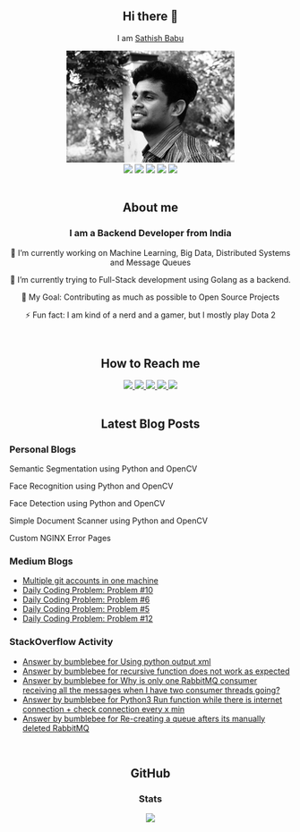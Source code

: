<div align="center">
    <h2>Hi there 👋 </h2>
    <p>I am <a href="https://sathishbabu.co.in">Sathish Babu</a></p>
</div>

<div align="center">
    <img src="assets/img/profile.jpg" width="300px" height="200px">
</div>

<div align="center">
    <img src="https://img.shields.io/twitter/follow/bumblebee2196?label=Follow">
    <img src="https://img.shields.io/github/stars/bumblebee211196?style=social">
    <img src="https://visitor-badge.glitch.me/badge?page_id=bumblebee211196.bumblebee211196">
    <img src="https://github.com/anmol098/anmol098/workflows/Waka%20Readme/badge.svg">
    <img src="https://img.shields.io/stackexchange/stackoverflow/r/6506040">
</div>

<br />

<div align="center">
    <h2>About me</h2>
    <h3>I am a Backend Developer from India</h3>
    <p>🔭 I’m currently working on Machine Learning, Big Data, Distributed Systems and Message Queues</p>
    <p>🌱 I’m currently trying to Full-Stack development using Golang as a backend.</p>
    <p>🥅 My Goal: Contributing as much as possible to Open Source Projects</p>
    <p>⚡ Fun fact: I am kind of a nerd and a gamer, but I mostly play Dota 2</p>
</div>

<br />

<div align="center">
    <h2>How to Reach me</h2>
    <a href="https://stackoverflow.com/users/6506040/bumblebee?tab=profile">
        <img src="https://img.shields.io/badge/Stack_Overflow-FE7A16?style=for-the-badge&logo=stack-overflow&logoColor=white">
    </a>
    <a href="https://www.reddit.com/user/bumblebee2196">
        <img src="https://img.shields.io/badge/Reddit-FF4500?style=for-the-badge&logo=reddit&logoColor=white">
    </a>
    <a href="https://www.linkedin.com/in/sathish-babu-subramaniam-815909120/">
        <img src="https://img.shields.io/badge/LinkedIn-0077B5?style=for-the-badge&logo=linkedin&logoColor=white">
    </a>
    <a href="https://medium.com/@sathishbabu96n">
        <img src="https://img.shields.io/badge/Medium-12100E?style=for-the-badge&logo=medium&logoColor=white">
    </a>
    <a href="https://twitter.com/bumblebee2196">
        <img src="https://img.shields.io/badge/Twitter-1DA1F2?style=for-the-badge&logo=twitter&logoColor=white">
    </a>
</div>

<br />

<div align="center">
    <h2>Latest Blog Posts</h2>
</div>

<div>
    <h3>Personal Blogs</h3>
    
<!-- BLOG:START --><p>Semantic Segmentation using Python and OpenCV<a href="https://www.sathishbabu.co.in/semantic-segmentation/"></a></p>
<p>Face Recognition using Python and OpenCV<a href="https://www.sathishbabu.co.in/face-recognition-using-python-and-opencv/"></a></p>
<p>Face Detection using Python and OpenCV<a href="https://www.sathishbabu.co.in/face-detection-using-python-and-opencv/"></a></p>
<p>Simple Document Scanner using Python and OpenCV<a href="https://www.sathishbabu.co.in/simple-document-scanner/"></a></p>
<p>Custom NGINX Error Pages<a href="https://www.sathishbabu.co.in/custom-nginx-error-pages/"></a></p>
<!-- BLOG:END -->

</div>

<div>
    <h3>Medium Blogs</h3>

<!-- MEDIUM:START -->
- [Multiple git accounts in one machine](https://sathishbabu96n.medium.com/multiple-git-accounts-in-one-machine-7ec4fd40638f?source=rss-1aaaf8ec0f1d------2)
- [Daily Coding Problem: Problem #10](https://sathishbabu96n.medium.com/daily-coding-problem-problem-10-da50b93bfc67?source=rss-1aaaf8ec0f1d------2)
- [Daily Coding Problem: Problem #6](https://sathishbabu96n.medium.com/daily-coding-problem-problem-6-81d311bf239f?source=rss-1aaaf8ec0f1d------2)
- [Daily Coding Problem: Problem #5](https://sathishbabu96n.medium.com/daily-coding-problem-problem-5-254a2027063a?source=rss-1aaaf8ec0f1d------2)
- [Daily Coding Problem: Problem #12](https://blog.devgenius.io/daily-coding-problem-problem-12-8056960a3b61?source=rss-1aaaf8ec0f1d------2)
<!-- MEDIUM:END -->

</div>

<div>
    <h3>StackOverflow Activity</h3>

<!-- STACKOVERFLOW:START -->
- [Answer by bumblebee for Using python output xml](https://stackoverflow.com/questions/67832669/using-python-output-xml/67832777#67832777)
- [Answer by bumblebee for recursive function does not work as expected](https://stackoverflow.com/questions/67085345/recursive-function-does-not-work-as-expected/67085413#67085413)
- [Answer by bumblebee for Why is only one RabbitMQ consumer receiving all the messages when I have two consumer threads going?](https://stackoverflow.com/questions/65294066/why-is-only-one-rabbitmq-consumer-receiving-all-the-messages-when-i-have-two-con/65300591#65300591)
- [Answer by bumblebee for Python3 Run function while there is internet connection + check connection every x min](https://stackoverflow.com/questions/64237016/python3-run-function-while-there-is-internet-connection-check-connection-every/64238337#64238337)
- [Answer by bumblebee for Re-creating a queue afters its manually deleted RabbitMQ](https://stackoverflow.com/questions/62823785/re-creating-a-queue-afters-its-manually-deleted-rabbitmq/62828236#62828236)
<!-- STACKOVERFLOW:END -->

</div>

<br />

<div align="center">
    <h2>GitHub</h2>
    <h3>Stats</h3>
    <a href="https://github.com/anuraghazra/github-readme-stats">
        <img src="https://github-readme-stats.vercel.app/api?username=bumblebee211196&show_icons=true">
    </a>
</div>

[website]: https://sathishbabu.co.in
[stackoverflow]: https://stackoverflow.com/users/6506040/bumblebee?tab=profile
[reddit]: https://www.reddit.com/user/bumblebee2196
[linkedin]: https://www.linkedin.com/in/sathish-babu-subramaniam-815909120/
[medium]: https://medium.com/@sathishbabu96n
